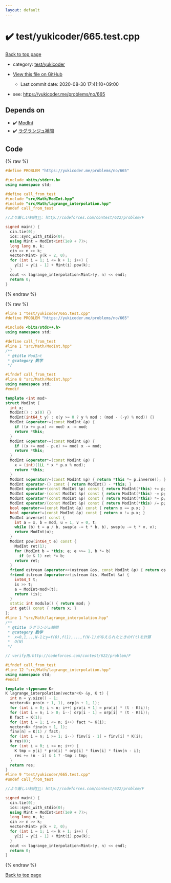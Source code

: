 ```yaml
---
layout: default
---
```


<!-- mathjax config similar to math.stackexchange -->
<script type="text/javascript" async
  src="https://cdnjs.cloudflare.com/ajax/libs/mathjax/2.7.5/MathJax.js?config=TeX-MML-AM_CHTML">
</script>
<script type="text/x-mathjax-config">
  MathJax.Hub.Config({
    TeX: { equationNumbers: { autoNumber: "AMS" }},
    tex2jax: {
      inlineMath: [ ['$','$'] ],
      processEscapes: true
    },
    "HTML-CSS": { matchFontHeight: false },
    displayAlign: "left",
    displayIndent: "2em"
  });
</script>

<script type="text/javascript" src="https://cdnjs.cloudflare.com/ajax/libs/jquery/3.4.1/jquery.min.js"></script>
<script src="https://cdn.jsdelivr.net/npm/jquery-balloon-js@1.1.2/jquery.balloon.min.js" integrity="sha256-ZEYs9VrgAeNuPvs15E39OsyOJaIkXEEt10fzxJ20+2I=" crossorigin="anonymous"></script>
<script type="text/javascript" src="../../../assets/js/copy-button.js"></script>
<link rel="stylesheet" href="../../../assets/css/copy-button.css" />


# :heavy_check_mark: test/yukicoder/665.test.cpp

<a href="../../../index.html">Back to top page</a>

* category: <a href="../../../index.html#de60e5ba474ac43bf7562c10f5977e2d">test/yukicoder</a>
* <a href="{{ site.github.repository_url }}/blob/master/test/yukicoder/665.test.cpp">View this file on GitHub</a>
    - Last commit date: 2020-08-30 17:41:10+09:00


* see: <a href="https://yukicoder.me/problems/no/665">https://yukicoder.me/problems/no/665</a>


## Depends on

* :heavy_check_mark: <a href="../../../library/src/Math/ModInt.hpp.html">ModInt</a>
* :heavy_check_mark: <a href="../../../library/src/Math/lagrange_interpolation.hpp.html">ラグランジュ補間</a>


## Code

<a id="unbundled"></a>
{% raw %}
```cpp
#define PROBLEM "https://yukicoder.me/problems/no/665"

#include <bits/stdc++.h>
using namespace std;

#define call_from_test
#include "src/Math/ModInt.hpp"
#include "src/Math/lagrange_interpolation.hpp"
#undef call_from_test

//より厳しい制約: http://codeforces.com/contest/622/problem/F

signed main() {
  cin.tie(0);
  ios::sync_with_stdio(0);
  using Mint = ModInt<int(1e9 + 7)>;
  long long n, k;
  cin >> n >> k;
  vector<Mint> y(k + 2, 0);
  for (int i = 1; i <= k + 1; i++) {
    y[i] = y[i - 1] + Mint(i).pow(k);
  }
  cout << lagrange_interpolation<Mint>(y, n) << endl;
  return 0;
}
```
{% endraw %}

<a id="bundled"></a>
{% raw %}
```cpp
#line 1 "test/yukicoder/665.test.cpp"
#define PROBLEM "https://yukicoder.me/problems/no/665"

#include <bits/stdc++.h>
using namespace std;

#define call_from_test
#line 1 "src/Math/ModInt.hpp"
/**
 * @title ModInt
 * @category 数学
 */

#ifndef call_from_test
#line 8 "src/Math/ModInt.hpp"
using namespace std;
#endif

template <int mod>
struct ModInt {
  int x;
  ModInt() : x(0) {}
  ModInt(int64_t y) : x(y >= 0 ? y % mod : (mod - (-y) % mod)) {}
  ModInt &operator+=(const ModInt &p) {
    if ((x += p.x) >= mod) x -= mod;
    return *this;
  }
  ModInt &operator-=(const ModInt &p) {
    if ((x += mod - p.x) >= mod) x -= mod;
    return *this;
  }
  ModInt &operator*=(const ModInt &p) {
    x = (int)(1LL * x * p.x % mod);
    return *this;
  }
  ModInt &operator/=(const ModInt &p) { return *this *= p.inverse(); }
  ModInt operator-() const { return ModInt() - *this; }
  ModInt operator+(const ModInt &p) const { return ModInt(*this) += p; }
  ModInt operator-(const ModInt &p) const { return ModInt(*this) -= p; }
  ModInt operator*(const ModInt &p) const { return ModInt(*this) *= p; }
  ModInt operator/(const ModInt &p) const { return ModInt(*this) /= p; }
  bool operator==(const ModInt &p) const { return x == p.x; }
  bool operator!=(const ModInt &p) const { return x != p.x; }
  ModInt inverse() const {
    int a = x, b = mod, u = 1, v = 0, t;
    while (b) t = a / b, swap(a -= t * b, b), swap(u -= t * v, v);
    return ModInt(u);
  }
  ModInt pow(int64_t e) const {
    ModInt ret(1);
    for (ModInt b = *this; e; e >>= 1, b *= b)
      if (e & 1) ret *= b;
    return ret;
  }
  friend ostream &operator<<(ostream &os, const ModInt &p) { return os << p.x; }
  friend istream &operator>>(istream &is, ModInt &a) {
    int64_t t;
    is >> t;
    a = ModInt<mod>(t);
    return (is);
  }
  static int modulo() { return mod; }
  int get() const { return x; }
};
#line 1 "src/Math/lagrange_interpolation.hpp"
/**
 * @title ラグランジュ補間
 * @category 数学
 *  x=0,1,..,N-1とy=f(0),f(1),...,f(N-1)が与えられたときのf(t)を計算
 *  O(N)
 */

// verify用:http://codeforces.com/contest/622/problem/F

#ifndef call_from_test
#line 12 "src/Math/lagrange_interpolation.hpp"
using namespace std;
#endif

template <typename K>
K lagrange_interpolation(vector<K> &y, K t) {
  int n = y.size() - 1;
  vector<K> pro(n + 1, 1), orp(n + 1, 1);
  for (int i = 0; i < n; i++) pro[i + 1] = pro[i] * (t - K(i));
  for (int i = n; i > 0; i--) orp[i - 1] = orp[i] * (t - K(i));
  K fact = K(1);
  for (int i = 1; i <= n; i++) fact *= K(i);
  vector<K> finv(n + 1, 1);
  finv[n] = K(1) / fact;
  for (int i = n; i >= 1; i--) finv[i - 1] = finv[i] * K(i);
  K res(0);
  for (int i = 0; i <= n; i++) {
    K tmp = y[i] * pro[i] * orp[i] * finv[i] * finv[n - i];
    res += (n - i) & 1 ? -tmp : tmp;
  }
  return res;
}
#line 9 "test/yukicoder/665.test.cpp"
#undef call_from_test

//より厳しい制約: http://codeforces.com/contest/622/problem/F

signed main() {
  cin.tie(0);
  ios::sync_with_stdio(0);
  using Mint = ModInt<int(1e9 + 7)>;
  long long n, k;
  cin >> n >> k;
  vector<Mint> y(k + 2, 0);
  for (int i = 1; i <= k + 1; i++) {
    y[i] = y[i - 1] + Mint(i).pow(k);
  }
  cout << lagrange_interpolation<Mint>(y, n) << endl;
  return 0;
}

```
{% endraw %}

<a href="../../../index.html">Back to top page</a>

